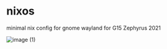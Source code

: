 # nixos
minimal nix config for gnome wayland for G15 Zephyrus 2021

![image (1)](https://github.com/sjhaleprogrammer/nixos/assets/60676867/615ce50e-be6d-4de8-8a82-fe17dda4f041)

